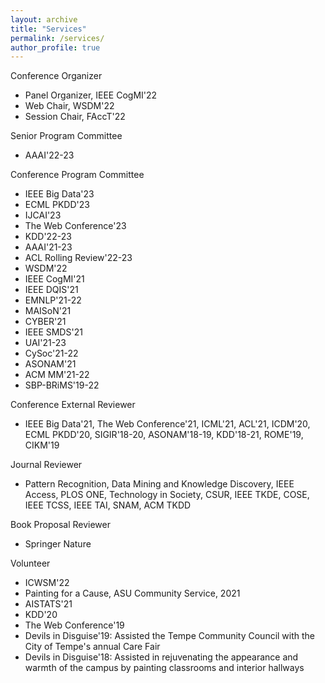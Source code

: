 ```yaml
---
layout: archive
title: "Services"
permalink: /services/
author_profile: true
---
```


Conference Organizer
*   Panel Organizer, IEEE CogMI'22
*   Web Chair, WSDM'22
*   Session Chair, FAccT'22

Senior Program Committee
*   AAAI'22-23

Conference Program Committee
*   IEEE Big Data'23
*   ECML PKDD'23
*   IJCAI'23
*   The Web Conference'23
*   KDD'22-23
*   AAAI'21-23
*   ACL Rolling Review'22-23
*   WSDM'22
*   IEEE CogMI'21
*   IEEE DQIS'21
*   EMNLP'21-22
*   MAISoN'21
*   CYBER'21
*   IEEE SMDS'21
*   UAI'21-23
*   CySoc'21-22
*   ASONAM'21
*   ACM MM'21-22
*   SBP-BRiMS'19-22

Conference External Reviewer
*   IEEE Big Data'21, The Web Conference'21, ICML'21, ACL'21, ICDM'20, ECML PKDD'20, SIGIR'18-20, ASONAM'18-19, KDD'18-21, ROME'19, CIKM'19

Journal Reviewer
*   Pattern Recognition, Data Mining and Knowledge Discovery, IEEE Access, PLOS ONE, Technology in Society, CSUR, IEEE TKDE, COSE, IEEE TCSS, IEEE TAI, SNAM, ACM TKDD

Book Proposal Reviewer
*   Springer Nature

Volunteer
*   ICWSM'22
*   Painting for a Cause, ASU Community Service, 2021
*   AISTATS'21
*   KDD'20
*   The Web Conference'19
*   Devils in Disguise'19: Assisted the Tempe Community Council with the City of Tempe's annual Care Fair
*   Devils in Disguise'18: Assisted in rejuvenating the appearance and warmth of the campus by painting classrooms and interior hallways

